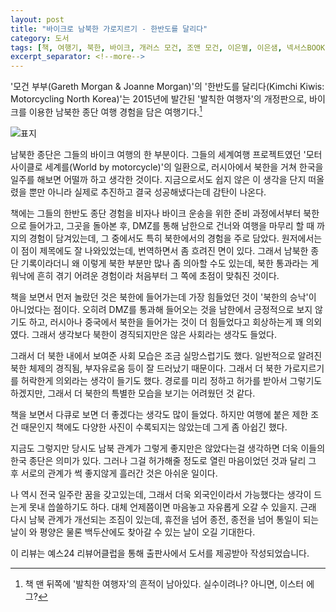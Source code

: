 ```yaml
---
layout: post
title: "바이크로 남북한 가로지르기 - 한반도를 달리다"
category: 도서
tags: [책, 여행기, 북한, 바이크, 개러스 모건, 조앤 모건, 이은별, 이은샘, 넥서스BOOKS, 넥서스, 서평, 리뷰어클럽]
excerpt_separator: <!--more-->
---
```


'모건 부부(Gareth Morgan & Joanne Morgan)'의
'한반도를 달리다(Kimchi Kiwis: Motorcycling North Korea)'는
2015년에 발간된 '발칙한 여행자'의 개정판으로,
바이크를 이용한 남북한 종단 여행 경험을 담은 여행기다.<!--more-->[^1]

[^1]: 책 맨 뒤쪽에 '발칙한 여행자'의 흔적이 남아있다. 실수이려나? 아니면, 이스터 에그?

![표지](https://lh3.googleusercontent.com/_7GigetDAUv27cOfwj_gMeT-lGRdjrjjOGJ_oMoL4ILM7pfYRpFvPMgHBetuMJYF9DtH-kSJQsLmhw=s480)

남북한 종단은 그들의 바이크 여행의 한 부분이다.
그들의 세계여행 프로젝트였던 '모터사이클로 세계를(World by motorcycle)'의 일환으로,
러시아에서 북한을 거쳐 한국을 일주를 해보면 어떨까 하고 생각한 것이다.
지금으로서도 쉽지 않은 이 생각을
단지 떠올렸을 뿐만 아니라 실제로 추진하고 결국 성공해냈다는데 감탄이 나온다.

책에는 그들의 한반도 종단 경험을 비자나 바이크 운송을 위한 준비 과정에서부터
북한으로 들어가고, 그곳을 돌아본 후,
DMZ를 통해 남한으로 건너와 여행을 마무리 할 때 까지의 경험이 담겨있는데,
그 중에서도 특히 북한에서의 경험을 주로 담았다.
원저에서는 이 점이 제목에도 잘 나와있었는데, 번역하면서 좀 흐려진 면이 있다.
그래서 남북한 종단 기록이라더니 왜 이렇게 북한 부분만 많나 좀 의아할 수도 있는데,
북한 통과라는 게 워낙에 흔히 겪기 어려운 경험이라 처음부터 그 쪽에 초점이 맞춰진 것이다.

책을 보면서 먼저 놀랐던 것은
북한에 들어가는데 가장 힘들었던 것이
'북한의 승낙'이 아니었다는 점이다.
오히려 DMZ를 통과해 들어오는 것을 남한에서 긍정적으로 보지 않기도 하고,
러시아나 중국에서 북한을 들어가는 것이 더 힘들었다고 회상하는게 꽤 의외였다.
그래서 생각보다 북한이 경직되지만은 않은 사회라는 생각도 들었다.

그래서 더 북한 내에서 보여준 사회 모습은 조금 실망스럽기도 했다.
일반적으로 알려진 북한 체제의 경직됨, 부자유로움 등이 잘 드러났기 때문이다.
그래서 더 북한 가로지르기를 허락한게 의외라는 생각이 들기도 했다.
경로를 미리 정하고 허가를 받아서 그렇기도 하겠지만,
그래서 더 북한의 특별한 모습을 보기는 어려웠던 것 같다.

책을 보면서 다큐로 보면 더 좋겠다는 생각도 많이 들었다.
하지만 여행에 붙은 제한 조건 때문인지
책에도 다양한 사진이 수록되지는 않았는데
그게 좀 아쉽긴 했다.

지금도 그렇지만 당시도 남북 관계가 그렇게 좋지만은 않았다는걸 생각하면
더욱 이들의 한국 종단은 의미가 있다.
그러나 그걸 허가해줄 정도로 열린 마음이었던 것과 달리
그 후 서로의 관계가 썩 좋지않게 흘러간 것은 아쉬운 일이다.

나 역시 전국 일주란 꿈을 갖고있는데,
그래서 더욱 외국인이라서 가능했다는 생각이 드는게 못내 씁쓸하기도 하다.
대체 언제쯤이면 마음놓고 자유롭게 오갈 수 있을지.
근래 다시 남북 관계가 개선되는 조짐이 있는데,
휴전을 넘어 종전, 종전을 넘어 통일이 되는 날이 와
평양은 물론 백두산에도 찾아갈 수 있는 날이 오길 기대한다.



<div class="im im-info">
이 리뷰는 예스24 리뷰어클럽을 통해 출판사에서 도서를 제공받아 작성되었습니다.
</div>
